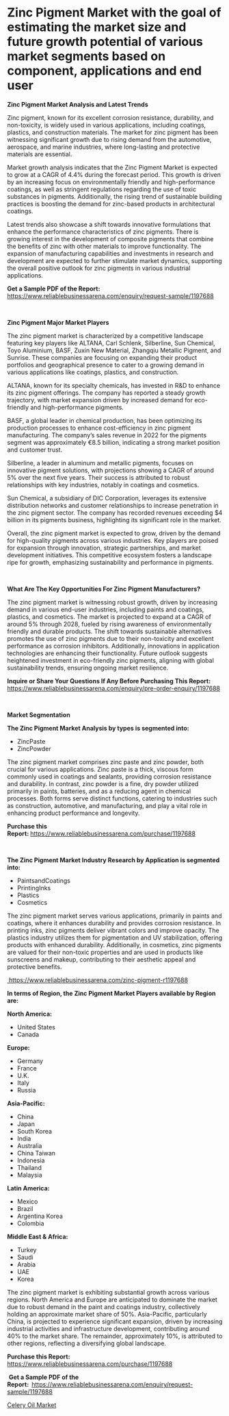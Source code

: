 <p><h1>Zinc Pigment Market with the goal of estimating the market size and future growth potential of various market segments based on component, applications and end user</h1></p><p><strong>Zinc Pigment Market Analysis and Latest Trends</strong></p>
<p><p>Zinc pigment, known for its excellent corrosion resistance, durability, and non-toxicity, is widely used in various applications, including coatings, plastics, and construction materials. The market for zinc pigment has been witnessing significant growth due to rising demand from the automotive, aerospace, and marine industries, where long-lasting and protective materials are essential.</p><p>Market growth analysis indicates that the Zinc Pigment Market is expected to grow at a CAGR of 4.4% during the forecast period. This growth is driven by an increasing focus on environmentally friendly and high-performance coatings, as well as stringent regulations regarding the use of toxic substances in pigments. Additionally, the rising trend of sustainable building practices is boosting the demand for zinc-based products in architectural coatings. </p><p>Latest trends also showcase a shift towards innovative formulations that enhance the performance characteristics of zinc pigments. There is growing interest in the development of composite pigments that combine the benefits of zinc with other materials to improve functionality. The expansion of manufacturing capabilities and investments in research and development are expected to further stimulate market dynamics, supporting the overall positive outlook for zinc pigments in various industrial applications.</p></p>
<p><strong>Get a Sample PDF of the Report:&nbsp;</strong> <a href="https://www.reliablebusinessarena.com/enquiry/request-sample/1197688?utm_campaign=3443&utm_medium=2&utm_source=Github&utm_content=ia&utm_term=31032025&utm_id=zinc-pigment">https://www.reliablebusinessarena.com/enquiry/request-sample/1197688</a></p>
<p>&nbsp;</p>
<p><strong>Zinc Pigment Major Market Players</strong></p>
<p><p>The zinc pigment market is characterized by a competitive landscape featuring key players like ALTANA, Carl Schlenk, Silberline, Sun Chemical, Toyo Aluminium, BASF, Zuxin New Material, Zhangqiu Metallic Pigment, and Sunrise. These companies are focusing on expanding their product portfolios and geographical presence to cater to a growing demand in various applications like coatings, plastics, and construction.</p><p>ALTANA, known for its specialty chemicals, has invested in R&D to enhance its zinc pigment offerings. The company has reported a steady growth trajectory, with market expansion driven by increased demand for eco-friendly and high-performance pigments.</p><p>BASF, a global leader in chemical production, has been optimizing its production processes to enhance cost-efficiency in zinc pigment manufacturing. The company’s sales revenue in 2022 for the pigments segment was approximately €8.5 billion, indicating a strong market position and customer trust.</p><p>Silberline, a leader in aluminum and metallic pigments, focuses on innovative pigment solutions, with projections showing a CAGR of around 5% over the next five years. Their success is attributed to robust relationships with key industries, notably in coatings and cosmetics.</p><p>Sun Chemical, a subsidiary of DIC Corporation, leverages its extensive distribution networks and customer relationships to increase penetration in the zinc pigment sector. The company has recorded revenues exceeding $4 billion in its pigments business, highlighting its significant role in the market.</p><p>Overall, the zinc pigment market is expected to grow, driven by the demand for high-quality pigments across various industries. Key players are poised for expansion through innovation, strategic partnerships, and market development initiatives. This competitive ecosystem fosters a landscape ripe for growth, emphasizing sustainability and performance in pigments.</p></p>
<p>&nbsp;</p>
<p><strong>What Are The Key Opportunities For Zinc Pigment Manufacturers?</strong></p>
<p><p>The zinc pigment market is witnessing robust growth, driven by increasing demand in various end-user industries, including paints and coatings, plastics, and cosmetics. The market is projected to expand at a CAGR of around 5% through 2028, fueled by rising awareness of environmentally friendly and durable products. The shift towards sustainable alternatives promotes the use of zinc pigments due to their non-toxicity and excellent performance as corrosion inhibitors. Additionally, innovations in application technologies are enhancing their functionality. Future outlook suggests heightened investment in eco-friendly zinc pigments, aligning with global sustainability trends, ensuring ongoing market resilience.</p></p>
<p><strong>Inquire or Share Your Questions If Any Before Purchasing This Report:</strong> <a href="https://www.reliablebusinessarena.com/enquiry/pre-order-enquiry/1197688?utm_campaign=3443&utm_medium=2&utm_source=Github&utm_content=ia&utm_term=31032025&utm_id=zinc-pigment">https://www.reliablebusinessarena.com/enquiry/pre-order-enquiry/1197688</a></p>
<p>&nbsp;</p>
<p><strong>Market Segmentation</strong></p>
<p><strong>The Zinc Pigment Market Analysis by types is segmented into:</strong></p>
<p><ul><li>ZincPaste</li><li>ZincPowder</li></ul></p>
<p><p>The zinc pigment market comprises zinc paste and zinc powder, both crucial for various applications. Zinc paste is a thick, viscous form commonly used in coatings and sealants, providing corrosion resistance and durability. In contrast, zinc powder is a fine, dry powder utilized primarily in paints, batteries, and as a reducing agent in chemical processes. Both forms serve distinct functions, catering to industries such as construction, automotive, and manufacturing, and play a vital role in enhancing product performance and longevity.</p></p>
<p><strong>Purchase this Report:&nbsp;</strong><a href="https://www.reliablebusinessarena.com/purchase/1197688?utm_campaign=3443&utm_medium=2&utm_source=Github&utm_content=ia&utm_term=31032025&utm_id=zinc-pigment">https://www.reliablebusinessarena.com/purchase/1197688</a></p>
<p>&nbsp;</p>
<p><strong>The Zinc Pigment Market Industry Research by Application is segmented into:</strong></p>
<p><ul><li>PaintsandCoatings</li><li>PrintingInks</li><li>Plastics</li><li>Cosmetics</li></ul></p>
<p><p>The zinc pigment market serves various applications, primarily in paints and coatings, where it enhances durability and provides corrosion resistance. In printing inks, zinc pigments deliver vibrant colors and improve opacity. The plastics industry utilizes them for pigmentation and UV stabilization, offering products with enhanced durability. Additionally, in cosmetics, zinc pigments are valued for their non-toxic properties and are used in products like sunscreens and makeup, contributing to their aesthetic appeal and protective benefits.</p></p>
<p><a href="https://www.reliablebusinessarena.com/zinc-pigment-r1197688?utm_campaign=3443&utm_medium=2&utm_source=Github&utm_content=ia&utm_term=31032025&utm_id=zinc-pigment">&nbsp;https://www.reliablebusinessarena.com/zinc-pigment-r1197688</a></p>
<p><strong>In terms of Region, the Zinc Pigment Market Players available by Region are:</strong></p>
<p>
    <p> <strong> North America: </strong>
        <ul>
            <li>United States</li>
            <li>Canada</li>
        </ul>
        </p> 
    <p> <strong> Europe: </strong>
        <ul>
            <li>Germany</li>
            <li>France</li>
            <li>U.K.</li>
            <li>Italy</li>
            <li>Russia</li>
        </ul>
        </p> 
    <p> <strong> Asia-Pacific: </strong>
        <ul>
            <li>China</li>
            <li>Japan</li>
            <li>South Korea</li>
            <li>India</li>
            <li>Australia</li>
            <li>China Taiwan</li>
            <li>Indonesia</li>
            <li>Thailand</li>
            <li>Malaysia</li>
        </ul>
        </p> 
    <p> <strong> Latin America: </strong>
        <ul>
            <li>Mexico</li>
            <li>Brazil</li>
            <li>Argentina Korea</li>
            <li>Colombia</li>
        </ul>
        </p> 
    <p> <strong> Middle East & Africa: </strong>
        <ul>
            <li>Turkey</li>
            <li>Saudi</li>
            <li>Arabia</li>
            <li>UAE</li>
            <li>Korea</li>
        </ul>
    </p>
    </p>
<p><p>The zinc pigment market is exhibiting substantial growth across various regions. North America and Europe are anticipated to dominate the market due to robust demand in the paint and coatings industry, collectively holding an approximate market share of 50%. Asia-Pacific, particularly China, is projected to experience significant expansion, driven by increasing industrial activities and infrastructure development, contributing around 40% to the market share. The remainder, approximately 10%, is attributed to other regions, reflecting a diversifying global landscape.</p></p>
<p><strong>Purchase this Report: </strong><a href="https://www.reliablebusinessarena.com/purchase/1197688?utm_campaign=3443&utm_medium=2&utm_source=Github&utm_content=ia&utm_term=31032025&utm_id=zinc-pigment">https://www.reliablebusinessarena.com/purchase/1197688</a></p>
<p>&nbsp;<strong>Get a Sample PDF of the Report:&nbsp;&nbsp;</strong><a href="https://www.reliablebusinessarena.com/enquiry/request-sample/1197688?utm_campaign=3443&utm_medium=2&utm_source=Github&utm_content=ia&utm_term=31032025&utm_id=zinc-pigment">https://www.reliablebusinessarena.com/enquiry/request-sample/1197688</a></p>
<p><strong></strong></p>
<p><p><a href="https://github.com/debowflaggqw/Market-Research-Report-List-1/blob/main/celery-oil-market.md?utm_campaign=3443&utm_medium=2&utm_source=Github&utm_content=ia&utm_term=31032025&utm_id=zinc-pigment">Celery Oil Market</a></p></p>